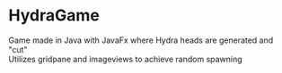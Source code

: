 # HydraGame
 
Game made in Java with JavaFx where Hydra heads are generated and "cut"  
Utilizes gridpane and imageviews to achieve random spawning
